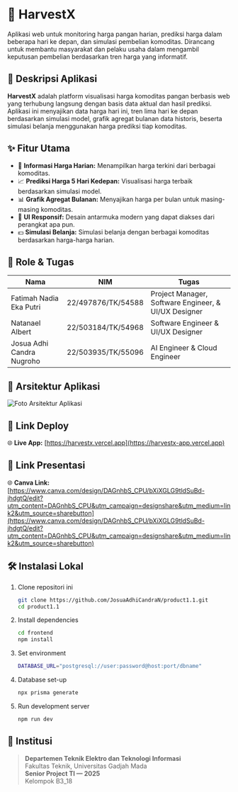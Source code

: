 # 🌾 HarvestX

Aplikasi web untuk monitoring harga pangan harian, prediksi harga dalam beberapa hari ke depan, dan simulasi pembelian komoditas. Dirancang untuk membantu masyarakat dan pelaku usaha dalam mengambil keputusan pembelian berdasarkan tren harga yang informatif.

## 📌 Deskripsi Aplikasi

**HarvestX** adalah platform visualisasi harga komoditas pangan berbasis web yang terhubung langsung dengan basis data aktual dan hasil prediksi. Aplikasi ini menyajikan data harga hari ini, tren lima hari ke depan berdasarkan simulasi model, grafik agregat bulanan data historis, beserta simulasi belanja menggunakan harga prediksi tiap komoditas.

## ✨ Fitur Utama

- 🔎 **Informasi Harga Harian:** Menampilkan harga terkini dari berbagai komoditas.
- 📈 **Prediksi Harga 5 Hari Kedepan:** Visualisasi harga terbaik berdasarkan simulasi model.
- 📊 **Grafik Agregat Bulanan:** Menyajikan harga per bulan untuk masing-masing komoditas.
- 📱 **UI Responsif:** Desain antarmuka modern yang dapat diakses dari perangkat apa pun.
- 💵 **Simulasi Belanja:** Simulasi belanja dengan berbagai komoditas berdasarkan harga-harga harian.

## 👥 Role & Tugas

| Nama | NIM | Tugas |
|------|-----|-------|
| Fatimah Nadia Eka Putri | 22/497876/TK/54588 | Project Manager, Software Engineer, & UI/UX Designer |
| Natanael Albert | 22/503184/TK/54968 | Software Engineer & UI/UX Designer |
| Josua Adhi Candra Nugroho | 22/503935/TK/55096 | AI Engineer & Cloud Engineer |

## 🧩 Arsitektur Aplikasi

![Foto Arsitektur Aplikasi](https://github.com/user-attachments/assets/ee40254d-5541-4534-a0e0-53a425653926)

## 🔗 Link Deploy

🌐 **Live App:** [https://harvestx.vercel.app](https://harvestx-app.vercel.app)

## 🔗 Link Presentasi

🌐 **Canva Link:** [https://www.canva.com/design/DAGnhbS_CPU/bXiXGLG9tldSuBd-jhdgtQ/edit?utm_content=DAGnhbS_CPU&utm_campaign=designshare&utm_medium=link2&utm_source=sharebutton](https://www.canva.com/design/DAGnhbS_CPU/bXiXGLG9tldSuBd-jhdgtQ/edit?utm_content=DAGnhbS_CPU&utm_campaign=designshare&utm_medium=link2&utm_source=sharebutton)

## 🛠️ Instalasi Lokal

1. Clone repositori ini
   ```bash
   git clone https://github.com/JosuaAdhiCandraN/product1.1.git
   cd product1.1
2. Install dependencies
   ```bash
   cd frontend
   npm install
3. Set environment 
   ```bash
   DATABASE_URL="postgresql://user:password@host:port/dbname"
4. Database set-up
   ```bash
   npx prisma generate
5. Run development server
   ```bash
   npm run dev

## 🏫 Institusi

> **Departemen Teknik Elektro dan Teknologi Informasi**  
> Fakultas Teknik, Universitas Gadjah Mada  
> **Senior Project TI — 2025**  
> Kelompok B3_18
